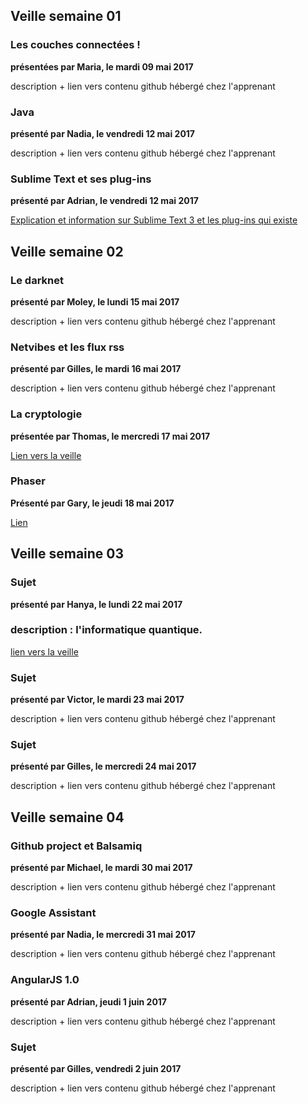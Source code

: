 ## Veille semaine 01

### Les couches connectées !
**présentées par Maria, le mardi 09 mai 2017**

description + lien vers contenu github hébergé chez l'apprenant

### Java 
**présenté par Nadia, le vendredi 12 mai 2017**

description + lien vers contenu github hébergé chez l'apprenant

### Sublime Text et ses plug-ins

**présenté par Adrian, le vendredi 12 mai 2017**

[Explication et information sur Sublime Text 3 et les plug-ins qui existe](https://github.com/Zochowski/Becode/tree/master/Sublime_text_3_and_Plugins)

## Veille semaine 02

### Le darknet
**présenté par Moley, le lundi 15 mai 2017**

description + lien vers contenu github hébergé chez l'apprenant

### Netvibes et les flux rss
**présenté par Gilles, le mardi 16 mai 2017**

description + lien vers contenu github hébergé chez l'apprenant

### La cryptologie
**présentée par Thomas, le mercredi 17 mai 2017**

[Lien vers la veille](https://drive.google.com/drive/folders/0B3tpQzXctu60dnNta2hmUHpFdjg?usp=sharing)

### Phaser
**Présenté par Gary, le jeudi 18 mai 2017**

[Lien](https://github.com/GaryLuypaert/Veilles-Technologiques)


## Veille semaine 03

### Sujet
**présenté par Hanya, le lundi 22 mai 2017**

### description : l'informatique quantique.
[lien vers la veille](https://github.com/anya75/veille-technologique.git)

### Sujet
**présenté par Victor, le mardi 23 mai 2017**

description + lien vers contenu github hébergé chez l'apprenant

### Sujet
**présenté par Gilles, le mercredi 24 mai 2017**

description + lien vers contenu github hébergé chez l'apprenant   
    
    
## Veille semaine 04

### Github project et Balsamiq
**présenté par Michael, le mardi 30 mai 2017**

description + lien vers contenu github hébergé chez l'apprenant

### Google Assistant
**présenté par Nadia, le mercredi 31 mai 2017**

description + lien vers contenu github hébergé chez l'apprenant

### AngularJS 1.0
**présenté par Adrian, jeudi 1 juin 2017**

description + lien vers contenu github hébergé chez l'apprenant

### Sujet
**présenté par Gilles, vendredi 2 juin 2017**

description + lien vers contenu github hébergé chez l'apprenant

